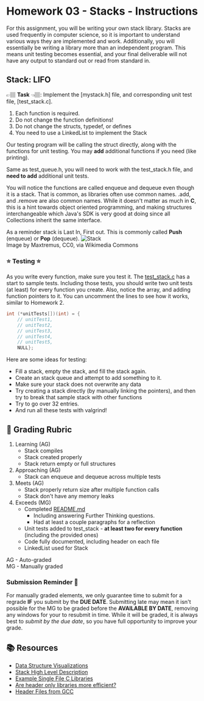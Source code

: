 # Homework 03 - Stacks - Instructions


For this assignment, you will be writing your own stack library. Stacks are used frequently in computer science, so it is important to understand various ways they are implemented and work. Additionally, you will essentially
be writing a library more than an independent program. This means unit testing becomes essential, and your
final deliverable will not have any output to standard out or read from standard in. 


## Stack: LIFO

👉🏽 **Task** 👈🏽: Implement the [mystack.h] file, and corresponding unit test file, [test_stack.c]. 

1. Each function is required.
2. Do not change the function definitions! 
3. Do not change the structs, typedef, or defines
4. You need to use a LinkedList to implement the Stack


Our testing program will be calling the struct directly, along with the functions for unit testing. You  may **add** additional functions if you need (like printing).

Same as test_queue.h, you will need to work with the test_stack.h file, and **need to add** additional unit tests.

You will notice the functions are called enqueue and dequeue even though it is a stack. That is common, as libraries often use common names. .add, and .remove are also common names. While it doesn't matter as much in **C**, this is a hint towards object oriented programming, and making structures interchangeable which Java's SDK is very good at doing since all Collections inherit the same interface. 


As a reminder stack is Last In, First out.  This is commonly called **Push** (enqueue) or **Pop** (dequeue).
![Stack](https://upload.wikimedia.org/wikipedia/commons/b/b4/Lifo_stack.png)  
Image by Maxtremus, CC0, via Wikimedia Commons


### :star: Testing :star:

As you write every function, make sure you test it. The [test_stack.c](../test_stack.c) has a start to sample tests. Including
those tests, you should write two unit tests (at least) for every function you create. Also, notice the array,
and adding function pointers to it. You can uncomment the lines to see how it works, similar to Homework 2. 

```c
int (*unitTests[])(int) = {
    // unitTest1,
    // unitTest2,
    // unitTest3,
    // unitTest4,
    // unitTest5,
    NULL};
```


Here are some ideas for testing:
* Fill a stack, empty the stack, and fill the stack again.
* Create an stack queue and attempt to add something to it.
* Make sure your stack does not overwrite any data
* Try creating a stack directly (by manually linking the pointers), 
and then try to break that sample stack with other functions
* Try to go over 32 entries. 
* And run all these tests with valgrind!

## 📝 Grading Rubric

1. Learning (AG)
   * Stack compiles
   * Stack created properly
   * Stack return empty or full structures
2. Approaching  (AG)
   * Stack can enqueue and dequeue across multiple tests
3. Meets  (AG)
   * Stack properly return size after multiple function calls
   * Stack don't have any memory leaks
4. Exceeds  (MG)
   * Completed [README.md](../README.md)
     * Including answering Further Thinking questions.
     * Had at least a couple paragraphs for a reflection
   * Unit tests added to test_stack - **at least two for every function** (including the provided ones)
   * Code fully documented, including header on each file
   * LinkedList used for Stack


AG - Auto-graded  
MG - Manually graded

### Submission Reminder 🚨
For manually graded elements, we only guarantee time to submit for a regrade **IF** you submit by the **DUE DATE**. Submitting late may mean it isn't possible for the MG to be graded before the **AVAILABLE BY DATE**, removing any windows for your to resubmit in time. While it will be graded, it is always best to *submit by the due date*, so you have full opportunity to improve your grade.


## 📚 Resources
* [Data Structure Visualizations](https://www.cs.usfca.edu/~galles/visualization/Algorithms.html)
* [Stack High Level Description](https://en.wikipedia.org/wiki/Stack_(abstract_data_type))
* [Example Single File C Libraries](https://github.com/nothings/single_file_libs)
* [Are header only libraries more efficient?](https://softwareengineering.stackexchange.com/questions/305618/are-header-only-libraries-more-efficient)
* [Header Files from GCC](https://gcc.gnu.org/onlinedocs/cpp/Header-Files.html)
